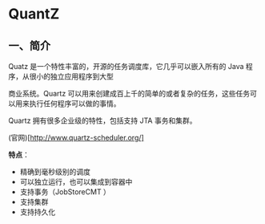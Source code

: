 # QuantZ

## 一、简介

Quatz 是一个特性丰富的，开源的任务调度库，它几乎可以嵌入所有的 Java 程序，从很小的独立应用程序到大型 

商业系统。Quartz 可以用来创建成百上千的简单的或者复杂的任务，这些任务可以用来执行任何程序可以做的事情。 

Quartz 拥有很多企业级的特性，包括支持 JTA 事务和集群。

(官网)[http://www.quartz-scheduler.org/] 

**特点**：

- 精确到毫秒级别的调度 
- 可以独立运行，也可以集成到容器中 
- 支持事务（JobStoreCMT ） 
- 支持集群 
- 支持持久化




